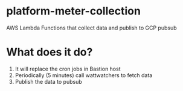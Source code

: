 # platform-meter-collection

AWS Lambda Functions that collect data and publish to GCP pubsub

# What does it do?

1. It will replace the cron jobs in Bastion host
2. Periodically (5 minutes) call wattwatchers to fetch data
3. Publish the data to pubsub
